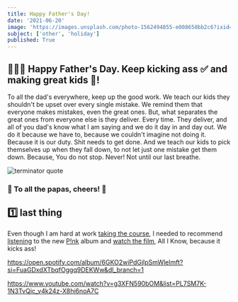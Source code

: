 ```yaml
---
title: Happy Father's Day!
date: '2021-06-20'
image: 'https://images.unsplash.com/photo-1562494855-e008650bb2c6?ixid=MnwxMjA3fDB8MHxwaG90by1wYWdlfHx8fGVufDB8fHx8&ixlib=rb-1.2.1&auto=format&fit=crop&w=753&q=80'
subject: ['other', 'holiday']
published: True
---
```


## 👨‍👧‍👦 Happy Father's Day. Keep kicking ass ✅ and making great kids 🚸!

To all the dad's everywhere, keep up the good work. We teach our kids they shouldn't be upset over every single mistake. We remind them that everyone makes mistakes, even the great ones. But, what separates the great ones from everyone else is they deliver. Every time. They deliver, and all of you dad's know what I am saying and we do it day in and day out. We do it because we have to, because we couldn't imagine not doing it. Because it is our duty. Shit needs to get done. And we teach our kids to pick themselves up when they fall down, to not let just one mistake get them down. Because, You do not stop. Never! Not until our last breathe.

![terminator quote](https://www.magicalquote.com/wp-content/uploads/2014/10/Watching-John-with-the-machine-it-was-suddenly-so-clear..jpg)

### 🍻 To all the papas, cheers! 🍻

## 1️⃣ last thing

Even though I am hard at work [taking the course](https://www.coursera.org/learn/build-a-computer), I needed to recommend [listening](https://open.spotify.com/album/6GKO2wiPdGjIpSmWlelmft?si=FuaGDxdXTbqfOggq9DEKWw&dl_branch=1) to the new [P!nk](https://www.pinkspage.com/) album and [watch the film](https://www.amazon.com/All-Know-So-Far/dp/B08ZGZFKCF), All I Know, because it kicks ass!

https://open.spotify.com/album/6GKO2wiPdGjIpSmWlelmft?si=FuaGDxdXTbqfOggq9DEKWw&dl_branch=1

https://www.youtube.com/watch?v=g3XFN590bOM&list=PL7SM7K-1N3TvQic_v4k24z-X8hi6noA7C
